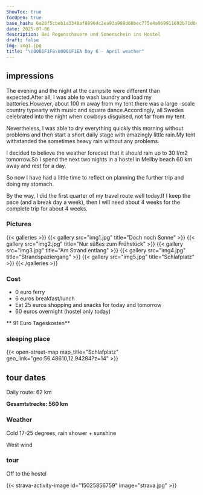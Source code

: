 ```yaml
---
ShowToc: true
TocOpen: true
base_hash: 6a28f5cbeb1a3348af8896dc2ea93a988d60bec775e4a969911692b71d0c07f9
date: 2025-07-06
description: Bei Regenschauern und Sonenschein ins Hostel
draft: false
img: img1.jpg
title: "\U0001F1F8\U0001F1EA Day 6 - April weather"
---
```


## impressions
The evening and the night at the campsite were different than expected.After all, I was able to wash laundry and load my batteries.However, about 100 m away from my tent there was a large -scale country typearty with music and square dance.Accordingly, all Swedes celebrated into the night when cowboys disguised, not far from my tent.

Nevertheless, I was able to dry everything quickly this morning without problems and then start a short daily stage with amazingly little rain.My tent withstanded the sometimes heavy rain without any problems.

I decided to believe the weather forecast that it should rain up to 30 l/m2 tomorrow.So I spend the next two nights in a hostel in Mellby beach 60 km away and rest for a day.

So now I have had a little time to reflect on planning the further trip and doing my stomach.

By the way, I did the first quarter of my travel route well today.If I keep the pace (and a break day a week), then I will need about 4 weeks for the complete trip for about 4 weeks.


### Pictures
{{< galleries >}}
{{< gallery src="img1.jpg" title="Doch noch Sonne" >}}
{{< gallery src="img2.jpg" title="Nur süßes zum Frühstück" >}}
{{< gallery src="img3.jpg" title="Am Strand entlang" >}}
{{< gallery src="img4.jpg" title="Strandspaziergang" >}}
{{< gallery src="img5.jpg" title="Schlafplatz" >}}
{{< /galleries >}}

### Cost
- 0 euro ferry
- 6 euros breakfast/lunch
- Eat 25 euros shopping and snacks for today and tomorrow
- 60 euros overnight (hostel only today)

** 91 Euro Tageskosten**

### sleeping place
{{< open-street-map map_title="Schlafplatz" geo_link="geo:56.48610,12.94284?z=14" >}}

## tour dates
Daily route: 62 km

**Gesamtstrecke: 560 km**

### Weather
Cold 17-25 degrees, rain shower + sunshine

West wind

### tour
Off to the hostel

{{< strava-activity-image id="15025856759" image="strava.jpg" >}}